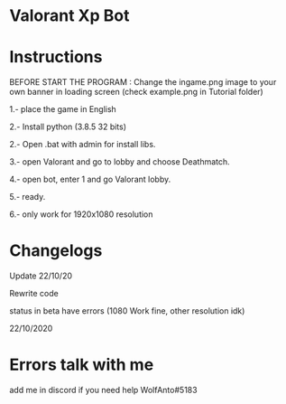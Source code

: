 # Valorant Xp Bot

# Instructions

BEFORE START THE PROGRAM : Change the ingame.png image to your own banner in loading screen (check example.png in Tutorial folder)

1.- place the game in English

2.- Install python (3.8.5 32 bits)

2.- Open .bat with admin for install libs.

3.- open Valorant and go to lobby and choose Deathmatch.

4.- open bot, enter 1 and go Valorant lobby.

5.- ready.

6.- only work for 1920x1080 resolution

# Changelogs
Update 22/10/20

Rewrite code

status in beta have errors (1080 Work fine, other resolution idk)

22/10/2020

# Errors talk with me
add me in discord if you need help
WolfAnto#5183
